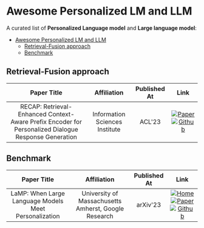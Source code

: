 # Awesome Personalized LM and LLM

A curated list of **Personalized Language model** and **Large language model**:
- [Awesome Personalized LM and LLM](#awesome-personalized-lm-and-llm)
  - [Retrieval-Fusion approach](#retrieval-fusion-approach)
  - [Benchmark](#benchmark)

## Retrieval-Fusion approach
|                                             Paper Title                                              |          Affiliation           | Published At |                                                                                                              Link                                                                                                              |
| :--------------------------------------------------------------------------------------------------: | :----------------------------: | :----------: | :----------------------------------------------------------------------------------------------------------------------------------------------------------------------------------------------------------------------------: |
| RECAP: Retrieval-Enhanced Context-Aware Prefix Encoder for Personalized Dialogue Response Generation | Information Sciences Institute |    ACL'23    | [![Paper](https://img.shields.io/badge/Paper-blue)](https://arxiv.org/abs/2306.07206) [![Github](https://img.shields.io/github/stars/isi-nlp/RECAP.svg?style=social&label=Github)](https://github.com/isi-nlp/RECAP/tree/main) |


## Benchmark
|                      Paper Title                      |                     Affiliation                      | Published At |                                                                                                                                      Link                                                                                                                                      |
| :---------------------------------------------------: | :--------------------------------------------------: | :----------: | :----------------------------------------------------------------------------------------------------------------------------------------------------------------------------------------------------------------------------------------------------------------------------: |
| LaMP: When Large Language Models Meet Personalization | University of Massachusetts Amherst, Google Research |   arXiv'23   | [![Home](https://img.shields.io/badge/Home-red)](https://lamp-benchmark.github.io/) [![Paper](https://img.shields.io/badge/Paper-blue)](https://arxiv.org/abs/2304.11406) [![Github](https://img.shields.io/github/stars/LaMP-Benchmark/LaMP.svg?style=social&label=Github)]() |